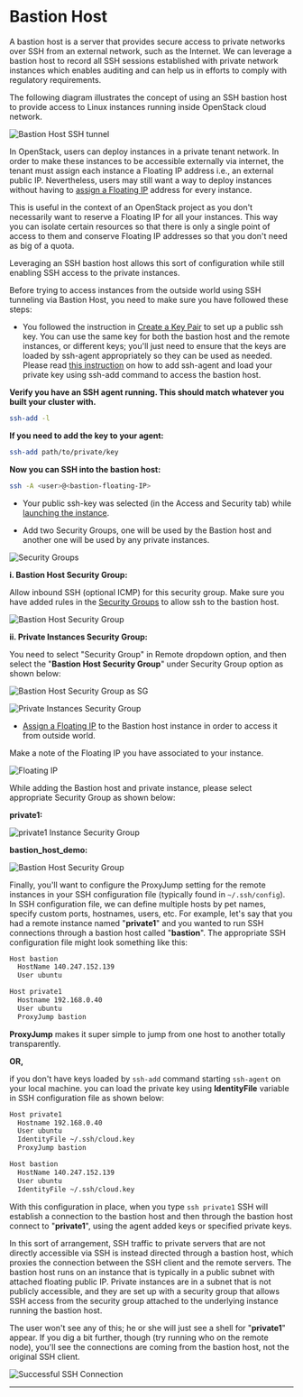 # Bastion Host

A bastion host is a server that provides secure access to private networks over
SSH from an external network, such as the Internet. We can leverage a bastion
host to record all SSH sessions established with private network instances
which enables auditing and can help us in efforts to comply with regulatory requirements.

The following diagram illustrates the concept of using an SSH bastion host to
provide access to Linux instances running inside OpenStack cloud network.

![Bastion Host SSH tunnel](images/bastion_host_ssh_tunnel.png)

In OpenStack, users can deploy instances in a private tenant network. In order
to make these instances to be accessible externally via internet, the tenant
must assign each instance a Floating IP address i.e., an external public IP.
Nevertheless, users may still want a way to deploy instances without having to
[assign a Floating IP](../assign-a-floating-IP.md) address for every instance.

This is useful in the context of an OpenStack project as you don't necessarily
want to reserve a Floating IP for all your instances. This way you can isolate
certain resources so that there is only a single point of access to them and
conserve Floating IP addresses so that you don't need as big of a quota.

Leveraging an SSH bastion host allows this sort of configuration while still
enabling SSH access to the private instances.

Before trying to access instances from the outside world using SSH tunneling
via Bastion Host, you need to make sure you have followed these steps:

- You followed the instruction in [Create a Key Pair](../../access-and-security/create-a-key-pair.md)
to set up a public ssh key. You can use the same key for both the bastion
host and the remote instances, or different keys; you'll just need to ensure
that the keys are loaded by ssh-agent appropriately so they can be used as
needed. Please read [this instruction](../../access-and-security/create-a-key-pair/#adding-your-ssh-key-to-the-ssh-agent)
on how to add ssh-agent and load your private key using ssh-add command to
access the bastion host.

**Verify you have an SSH agent running. This should match whatever you built
your cluster with.**

```sh
ssh-add -l
```

**If you need to add the key to your agent:**

```sh
ssh-add path/to/private/key
```

**Now you can SSH into the bastion host:**

```sh
ssh -A <user>@<bastion-floating-IP>
```

- Your public ssh-key was selected (in the Access and Security tab) while
[launching the instance](../launch-a-VM.md).

- Add two Security Groups, one will be used by the Bastion host and another one
will be used by any private instances.

![Security Groups](images/security_groups.png)

**i. Bastion Host Security Group:**

Allow inbound SSH (optional ICMP) for this security group. Make sure you have
added rules in the [Security Groups](../../access-and-security/security-groups/
) to allow ssh to the bastion host.

![Bastion Host Security Group](images/bastion_host_security_group.png)

**ii. Private Instances Security Group:**

You need to select "Security Group" in Remote dropdown option, and
then select the "**Bastion Host Security Group**" under Security
Group option as shown below:

![Bastion Host Security Group as SG](images/select_bastion_sg_as_remote.png)

![Private Instances Security Group](images/private_instances_sg.png)

- [Assign a Floating IP](../assign-a-floating-IP.md)
to the Bastion host instance in order to access it from outside world.

Make a note of the Floating IP you have associated to your instance.

![Floating IP](images/floating_ip.png)

While adding the Bastion host and private instance, please select appropriate
Security Group as shown below:

**private1:**

![private1 Instance Security Group](images/private1_sg.png)

**bastion_host_demo:**

![Bastion Host Security Group](images/bastion_host_demo_sg.png)

Finally, you'll want to configure the ProxyJump setting for the remote
instances in your SSH configuration file (typically found in `~/.ssh/config`).
In SSH configuration file, we can define multiple hosts by pet names, specify
custom ports, hostnames, users, etc. For example, let's say that you had a
remote instance named "**private1**" and you wanted to run SSH connections
through a bastion host called "**bastion**". The appropriate SSH configuration
file might look something like this:

```sh
Host bastion
  HostName 140.247.152.139
  User ubuntu

Host private1
  Hostname 192.168.0.40
  User ubuntu
  ProxyJump bastion
```

**ProxyJump** makes it super simple to jump from one host to another totally transparently.

**OR,**

if you don't have keys loaded by `ssh-add` command starting `ssh-agent` on your
local machine. you can load the private key using **IdentityFile** variable in
SSH configuration file as shown below:

```sh
Host private1
  Hostname 192.168.0.40
  User ubuntu
  IdentityFile ~/.ssh/cloud.key
  ProxyJump bastion

Host bastion
  HostName 140.247.152.139
  User ubuntu
  IdentityFile ~/.ssh/cloud.key
```

With this configuration in place, when you type `ssh private1` SSH will
establish a connection to the bastion host and then through the bastion host
connect to "**private1**", using the agent added keys or specified private keys.

In this sort of arrangement, SSH traffic to private servers that are not
directly accessible via SSH is instead directed through a bastion host, which
proxies the connection between the SSH client and the remote servers. The
bastion host runs on an instance that is typically in a public subnet with
attached floating public IP. Private instances are in a subnet that is not
publicly accessible, and they are set up with a security group that allows SSH
access from the security group attached to the underlying instance running the
bastion host.

The user won't see any of this; he or she will just see a shell for
"**private1**" appear. If you dig a bit further, though (try running who on the
remote node), you'll see the connections are coming from the bastion host, not
the original SSH client.

![Successful SSH Connection](images/ssh_connection_successful.png)

---
